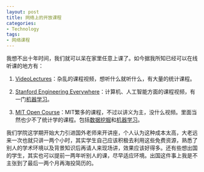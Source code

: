 ```yaml
---
layout: post
title: 网络上的开放课程
categories:
- Technology
tags:
- 网络课程
---
```


我想不出十年时间，我们就可以呆在家里任意上课了。如今据我所知已经可以在线听课的地方有：



	
  1. [VideoLectures](http://videolectures.net/)：杂乱的课程视频，想听什么就听什么，有大量的统计课程。

	
  2. [Stanford Engineering Everywhere](http://see.stanford.edu/SEE/courses.aspx)：计算机、人工智能方面的课程视频，有一门[机器学习](http://see.stanford.edu/SEE/courseinfo.aspx?coll=348ca38a-3a6d-4052-937d-cb017338d7b1)。

	
  3. [MIT Open Course](http://ocw.mit.edu/OcwWeb/web/home/home/index.htm)：MIT繁多的课程，不过以讲义为主，没什么视频。里面当然也少不了统计学的课程。包括[数据挖掘](http://ocw.mit.edu/OcwWeb/Sloan-School-of-Management/15-062Data-MiningSpring2003/CourseHome/index.htm)和[机器学习](http://ocw.mit.edu/OcwWeb/Electrical-Engineering-and-Computer-Science/6-867Fall-2006/CourseHome/index.htm)。


我们学院这学期开始大力引进国外老师来开讲座，个人认为这种成本太高，大老远来一次也就只讲一两个小时，其实学生自己应该积极去利用这些免费资源，熟悉了别人的学术环境以及背景知识后再请人来现场讲，效果应该好得多。还有些想出国的学生，其实也可以提前一两年听别人的课，尽早适应环境。出国这件事上我是不主张到了最后一两个月再海投简历的。
